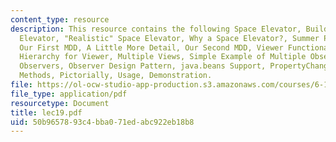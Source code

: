 ```yaml
---
content_type: resource
description: This resource contains the following Space Elevator, Building a Space
  Elevator, "Realistic" Space Elevator, Why a Space Elevator?, Summer Project, Functionality,
  Our First MDD, A Little More Detail, Our Second MDD, Viewer Functionality, Class
  Hierarchy for Viewer, Multiple Views, Simple Example of Multiple Observers, Multiple
  Observers, Observer Design Pattern, java.beans Support, PropertyChangeSupport Class
  Methods, Pictorially, Usage, Demonstration.
file: https://ol-ocw-studio-app-production.s3.amazonaws.com/courses/6-170-laboratory-in-software-engineering-fall-2005/50b9657893c4bba071edabc922eb18b8_lec19.pdf
file_type: application/pdf
resourcetype: Document
title: lec19.pdf
uid: 50b96578-93c4-bba0-71ed-abc922eb18b8
---
```

